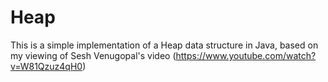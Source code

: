 # Heap
This is a simple implementation of a Heap data structure in Java, based on my viewing of Sesh Venugopal's video (https://www.youtube.com/watch?v=W81Qzuz4qH0)
